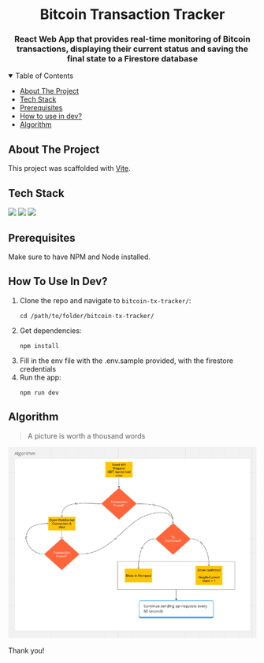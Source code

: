 
<h1 align="center">Bitcoin Transaction Tracker</h1>

<h3 align="center"> React Web App that provides real-time monitoring of Bitcoin transactions, displaying their current status and saving the final state to a Firestore database</h3>

<!-- TABLE OF CONTENTS -->
<details open>
  <summary>Table of Contents</summary>
  <ul>
    <li><a href="#about-the-project">About The Project</a></li>
    <li><a href="#tech-stack">Tech Stack</a></li>
    <li><a href="#prerequisites">Prerequisites</a></li>
    <li><a href="#how-to-use-in-dev">How to use in dev?</a></li>
    <li><a href="#algorithm">Algorithm</a></li>
  </ul>
</details>

## About The Project

This project was scaffolded with [Vite](https://vitejs.dev/).

## Tech Stack

[![](https://img.shields.io/badge/Built_with-React-blue?style=for-the-badge&logo=React)](https://react.dev/)
[![](https://img.shields.io/badge/Built_with-Javascript-yellow?style=for-the-badge&logo=Javascript)](https://developer.mozilla.org/en-US/docs/Web/JavaScript)
[![](https://img.shields.io/badge/Built_with-Vitejs-darkblue?style=for-the-badge&logo=Vite)](https://vitejs.dev/)


## Prerequisites

Make sure to have NPM and Node installed.

## How To Use In Dev?

1. Clone the repo and navigate to `bitcoin-tx-tracker/`:
   ``` 
   cd /path/to/folder/bitcoin-tx-tracker/
   ```
2. Get dependencies:
   ``` 
   npm install
   ```
3. Fill in the env file with the .env.sample provided, with the firestore credentials
4. Run the app:
   ``` 
   npm run dev
   ```

## Algorithm

> A picture is worth a thousand words

![algorithm.png](algorithm.png)

Thank you!

